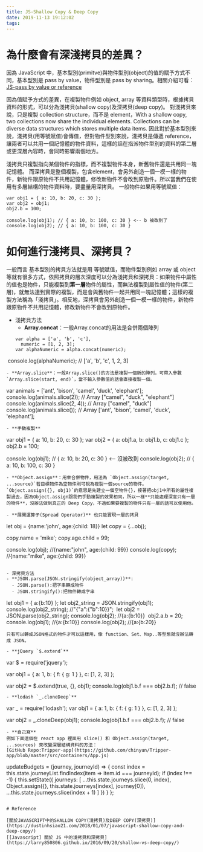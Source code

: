 ```yaml
---
title: JS-Shallow Copy & Deep Copy
date: 2019-11-13 19:12:02
tags:
---
```


# 為什麼會有深淺拷貝的差異？

因為 JavaScript 中，基本型別(primitve)與物件型別(object)的值的賦予方式不同，基本型別是 pass by value，物件型別是 pass by sharing。相關介紹可看：[JS-pass by value or reference](https://chinyun.github.io/myblog/2019/11/13/JS-pass-by-value-or-reference/)

因為值賦予方式的差異，在複製物件例如 object, array 等資料類型時，根據拷貝資料的形式，可以分為淺拷貝(shallow copy)及深拷貝(deep copy)。
對淺拷貝來說，只是複製 collection structure，而不是 element，With a shallow copy, two collections now share the individual elements. Collections can be diverse data structures which stores multiple data items.
因此對於基本型別來說，淺拷貝(用等號賦值)會傳值，但對物件型別來說，淺拷貝是傳遞 reference，讓兩者可以共用一個記憶體的物件資料，這樣的話在指派物件型別的資料的第二層或更深層內容時，會同時影響兩個地方。

淺拷貝只複製指向某個物件的指標，而不複製物件本身，新舊物件還是共用同一塊記憶體。
而深拷貝是整個複製，包含element，會另外創造一個一模一樣的物件，新物件跟原物件不共用記憶體，修改新物件不會改到原物件。所以當我們在使用有多層結構的物件資料時，要盡量用深拷貝。
一般物件如果用等號賦值：
```
var obj1 = { a: 10, b: 20, c: 30 };
var obj2 = obj1;
obj2.b = 100;

console.log(obj1); // { a: 10, b: 100, c: 30 } <-- b 被改到了
console.log(obj2); // { a: 10, b: 100, c: 30 }
```

# 如何進行淺拷貝、深拷貝？

一般而言 基本型別的拷貝方法就是用 等號賦值，而物件型別例如 array 或 object等就有很多方式，依照拷貝的層次深度可以分為淺拷貝和深拷貝：如果物件中屬性的值也是物件，只能複製到**第一層**物件的屬性，而無法複製到屬性值的物件(第二層)，就無法達到實際的複製，而是會與舊物件一起共用同一塊記憶體；這樣的複製方法稱為「淺拷貝」。相反地，深拷貝會另外創造一個一模一樣的物件，新物件跟原物件不共用記憶體，修改新物件不會改到原物件。

- 淺拷貝方法
  - **Array.concat**：一般Array.concat的用法是合併兩個陣列
  ```
  var alpha = ['a', 'b', 'c'],
    numeric = [1, 2, 3];
  var alphaNumeric = alpha.concat(numeric);
​  console.log(alphaNumeric); // ['a', 'b', 'c', 1, 2, 3]
  ```
  - **Array.slice**：一般Array.slice()的方法是複製一個新的陣列，可帶入參數 `Array.slice(start, end)`，當不輸入參數值的話會直接複製一個。
  ```
  var animals = ['ant', 'bison', 'camel', 'duck', 'elephant'];
  console.log(animals.slice(2));
  // Array ["camel", "duck", "elephant"]
  ​
  console.log(animals.slice(2, 4));
  // Array ["camel", "duck"]
  ​
  console.log(animals.slice());
  // Array ['ant', 'bison', 'camel', 'duck', 'elephant'];
  ```
  - **手動複製**
  ```
  var obj1 = { a: 10, b: 20, c: 30 };
  var obj2 = { a: obj1.a, b: obj1.b, c: obj1.c };
  obj2.b = 100;

  console.log(obj1); // { a: 10, b: 20, c: 30 } <-- 沒被改到
  console.log(obj2); // { a: 10, b: 100, c: 30 }
  ```
  - **Object.assign**：用來合併物件，用法為 `Object.assign(target, ...source)`若目標物件為空物件則可視為複製一個source的物件。
  `Object.assign({}, obj1)`的意思是先建立一個空物件{}，接著把obj1中所有的屬性複製過去，因為Object.assign跟我們手動複製的效果相同，所以一樣**只能處理深度只有一層的物件**，沒辦法做到真正的 Deep Copy，不過如果要複製的物件只有一層的話可以使用他。

  - **展開運算子(Spread Operator)** 也只能實現一層的拷貝
  ```
  let obj = {name:'john', age:{child: 18}}
  let copy = {...obj};

  copy.name = 'mike';
  copy.age.child = 99;

  console.log(obj);  //{name:"john", age:{child: 99}}
  console.log(copy); //{name:"mike", age:{child: 99}}
  ```

- 深拷貝方法
  - **JSON.parse(JSON.stringify(object_array))**:
    - JSON.parse():把字串轉成物件
    - JSON.stringify():把物件轉成字串
  ```
  let obj1 = { a:{b:10} };
  let obj2_string = JSON.stringify(obj1);
  console.log(obj2_string); //"{"a":{"b":10}}";
​
  let obj2 = JSON.parse(obj2_string);
  console.log(obj2); //{a:{b:10}}
​
  obj2.a.b = 20;
  console.log(obj1); //{a:{b:10}}
  console.log(obj2); //{a:{b:20}}
  ``` 
  只有可以轉成JSON格式的物件才可以這樣用，像 function、Set、Map..等型態就沒辦法轉成 JSON。

  - **jQuery `$.extend`**
  ```
  var $ = require('jquery');

  var obj1 = {
    a: 1,
    b: { f: { g: 1 } },
    c: [1, 2, 3]
  };

  var obj2 = $.extend(true, {}, obj1);
  console.log(obj1.b.f === obj2.b.f); // false
  ```
  - **lodash `_.cloneDeep`**
  ```
  var _ = require('lodash');
  var obj1 = {
    a: 1,
    b: { f: { g: 1 } },
    c: [1, 2, 3]
  };

  var obj2 = _.cloneDeep(obj1);
  console.log(obj1.b.f === obj2.b.f); // false
  ```
  - **自己寫**
  例如下面這個在 react app 裡面用 slice() 和 Object.assign(target, ...sources) 來改變深層結構資料的方法：
  [GitHub Repo:Tripper-app](https://github.com/chinyun/Tripper-app/blob/master/src/containers/App.js)
  ```
  updateBudgets = (journey, journeyId) => {
    const index = this.state.journeyList.findIndex(item => item.id === journeyId);
    if (index !== -1) {
      this.setState({
        journeys: [
          ...this.state.journeys.slice(0, index),
          Object.assign({}, this.state.journeys[index], journey[0]),
          ...this.state.journeys.slice(index + 1)
        ]
      })
    }
  };
  ```

# Reference

[關於JAVASCRIPT中的SHALLOW COPY(淺拷貝)及DEEP COPY(深拷貝)](https://dustinhsiao21.com/2018/01/07/javascript-shallow-copy-and-deep-copy/)
[[Javascript] 關於 JS 中的淺拷貝和深拷貝](https://larry850806.github.io/2016/09/20/shallow-vs-deep-copy/)

